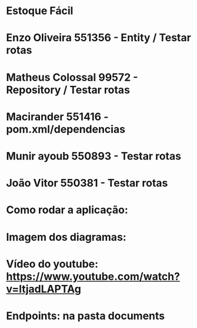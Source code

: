 # Estoque Fácil

# Enzo Oliveira 551356 - Entity / Testar rotas

# Matheus Colossal 99572  - Repository / Testar rotas

# Macirander 551416 - pom.xml/dependencias

# Munir ayoub 550893  - Testar rotas

# João Vitor 550381 - Testar rotas


# Como rodar a aplicação:


# Imagem dos diagramas:


# Vídeo do youtube: https://www.youtube.com/watch?v=ltjadLAPTAg

# Endpoints: na pasta documents
